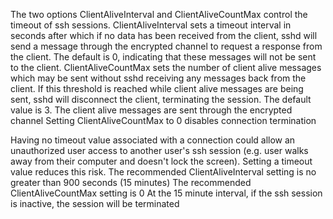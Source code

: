 The two options ClientAliveInterval and ClientAliveCountMax control the timeout of ssh sessions.
    ClientAliveInterval sets a timeout interval in seconds after which if no data has been received from the client, sshd will send a message through the encrypted channel to request a response from the client. The default is 0, indicating that these messages will not be sent to the client.
    ClientAliveCountMax sets the number of client alive messages which may be sent without sshd receiving any messages back from the client. If this threshold is reached while client alive messages are being sent, sshd will disconnect the client, terminating the session. The default value is 3. 
        The client alive messages are sent through the encrypted channel
        Setting ClientAliveCountMax to 0 disables connection termination

Having no timeout value associated with a connection could allow an unauthorized user access to another user's ssh session (e.g. user walks away from their computer and doesn't lock the screen). Setting a timeout value reduces this risk.
    The recommended ClientAliveInterval setting is no greater than 900 seconds (15 minutes)
    The recommended ClientAliveCountMax setting is 0
    At the 15 minute interval, if the ssh session is inactive, the session will be terminated